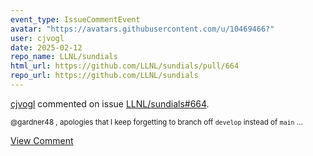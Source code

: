 ```yaml
---
event_type: IssueCommentEvent
avatar: "https://avatars.githubusercontent.com/u/10469466?"
user: cjvogl
date: 2025-02-12
repo_name: LLNL/sundials
html_url: https://github.com/LLNL/sundials/pull/664
repo_url: https://github.com/LLNL/sundials
---
```


<a href='https://github.com/cjvogl' target='_blank'>cjvogl</a> commented on issue <a href='https://github.com/LLNL/sundials/pull/664' target='_blank'>LLNL/sundials#664</a>.

<small>@gardner48 , apologies that I keep forgetting to branch off `develop` instead of `main` ...</small>

<a href='https://github.com/LLNL/sundials/pull/664' target='_blank'>View Comment</a>